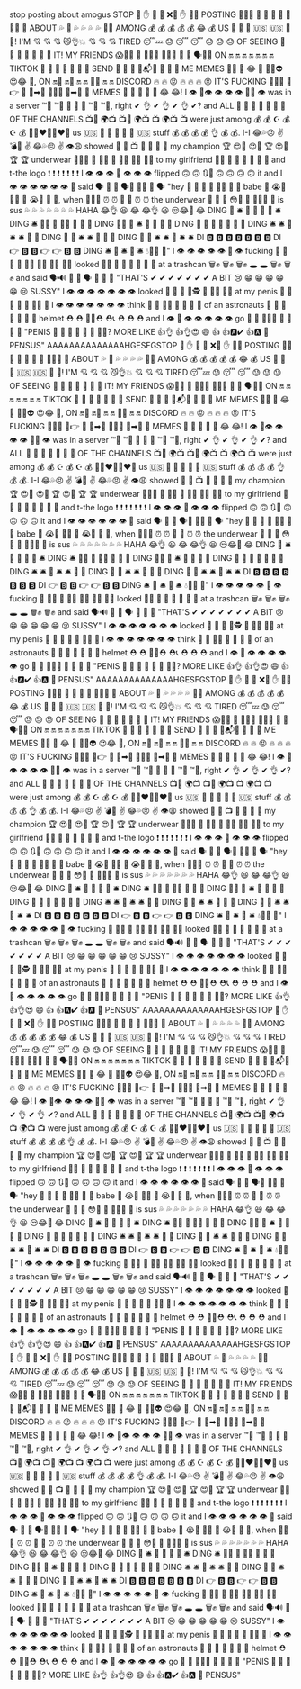 stop posting about amogus
STOP 🚫 ✋ 🛑 🚫 ❌🚫 ✋ 🛑❌ POSTING 📩📝💬 💩 📝 📝 💩 📩📝💬 💩 ABOUT 💦 🤔 💦 💦 💦 💦 🤔💭 AMONG 💰 💰 💰 💰 💰 😂 💰 US 👨 👨 👨 🇺🇸 🇺🇸 👨 👨! I'M 💘 💘 💘 😼👌💥 💘 💘 💘 TIRED 😴💤 😓 😴 😴 😓 😓 😓 OF SEEING 👀 👀 👀 👀 👀 👀 👀 IT! MY FRIENDS 😱👬👫 👬 👬🙅💁 👙👬👭 👫 👬 🗣👬👀 ON 🔛 🔛 🔛 🔛 🔛 🔛 🔛 TIKTOK 🤳 🤳 🎵 🎵 🤳 🎵 🎵 SEND 📩 📨 📨 📩📬📮 📩 📩 📩 ME MEMES 🔫🐸 🐸 😂 🐸 🐸💀👽 😍😂 🐸, ON 🔛🚂 🔛👤 🔛 🔛 👋🔛 🔛 🔛 DISCORD 🔥 🔥 😡 🔥 🔥 🔥 😡 IT'S FUCKING 🍆💦🍑 🖕👉 🍆 🍆➡🍑 🖕🔝💑 🍆➡🍑 🍆 MEMES 🐸 🐸 🐸 🐸 🐸 😂 😂! I 👁 🏻👁 👁 👁 👁 👤👥 👁 was in a server ™🍦 ™🍦 💁 💁 💁 ™🍦 ™🍦, right ✔ 👌 ✔ 👌 ✔ 👌 ✔? and ALL 💯 💯 💯 💯 💯 💯 💯 OF THE CHANNELS 📺📡 🌍📺 📺📡 🌍📺 📺 🌍📺 📺 were just among 💰 💰 ☪ 💰 ☪ 💰 💑👨‍❤️‍👨👩‍❤️‍👩 us 🇺🇸 👨 👨 👨 👨 👨 🇺🇸 stuff 💰 💰 💰 💰 👌 💰 💰. I-I 😂💦😠 ✌ 💣🔫 ✌ 😂💦😠 ✌ 👁😩 showed 🕺 👀 📺 👀 👀 🕺 👀 my champion 🏆 😍🍆 😍🍆 🏆 😍🍆 🏆 🏆 underwear 👙💩🔎 👙 👙💩 👙 🏃👙 👙💩 👙💩 to my girlfriend 👋💑 👸 👸 💑 💑 💑 👸 and t-the logo ❗ ❗ ❗ ❗ ❗ ❗ ❗ I 👁 👁 👁 👥 👁 👁 👁 flipped 🙃 🙃 🔃🔄 🙃 🙃 🙃 🙃 it and I 👁 👁 👁 👁 👁 👁 👥 said 🗣 💬 💬 🗣💬 💬🙈 💬 🗣 "hey 👋 👋 👋 👋 👋🙋 👋 🚨 babe 👶 😭👧 👶😭 👶 😭👧 👶 👧, when 🍑💦💕 ⏰ ⏰ 🍑 🍑 ⏰ ⏰ the underwear 👙 👙 👙 😳👙 👙 👙💩🔎 👙 is sus 💦 💦 💦 💦 💦 💦 💦 HAHA 😂👌 😆 😂 😂👌 😆 😒😂🤢 😂 DING 🔔 🛎 🔔 🔔 🔔 🔔 🛎 DING 🛎 🔔👨 🔔 🔔👨 🔔 🔔 🔔 DING 🔔👨 🔔 🛎 🔔 🔔 🔔 🔔 DING 🔔 🔔 🔔 🔔 🔔 🔔 🔔 DING 🛎 🛎 🔔 🛎 🛎 🔔 🔔 DING 🔔 🔔 🛎 🛎 🔔 🔔 🔔 DING 🔔 🔔 🛎 🛎 🔔 🛎 🛎 DI 🅱 🅱 🅱 🅱 🅱 🅱 🅱 DI 👉 🅱 🅱 👉 👉 🅱 🅱 DING 🛎 🔔 🛎 🔔 🛎 💧🔔😦 🔔" I 👁 👁 👁 👁 👁 👥 👁 fucking 🍆 🖕👦 🖕 🖕👦 🖕🏻 🍆💧 🍆🍑 looked 👀👅 👀 👀 👀 👀 👀 👀 at a trashcan 🗑✊ 🗑✊ 🗑✊ 🕳 🕳 🗑✊ 🗑✊ and said 🗣🔊 💬 💬 🗣 💬 💬 💬 "THAT'S ✔ ✔ ✔ ✔ ✔ ✔ ✔ A BIT 😢 😁 😁 😁 😁 😁 😢 SUSSY" I 👁 👁 👁 👁 👁 👁 👁 looked 👀 👀 👀 👀🕵 👀 👀👅 👀👅 at my penis 🍆 🍆 🍆 🍆 🍆 🍆🍌 🍆 I 👁 👁 👁 👁 👁 👁 👁 think 🤔 🤔 🤔💭 🤔 💭 🤔 🤔 of an astronauts 🚀 🚀 🚀 🚀 🚀 🚀 🚀 helmet ⛑ ⛑ 👨‍🔧⛑ ⛑📞 ⛑ ⛑ ⛑ and I 👁 👥 👁 👁 👁 👁 👁 go 🏃 🏃 🏃🏼‍♀️ 🏃 🏃 🏃 🏃 "PENIS 🍆 🍆 🍆 👀 🍆 🍆 🍆👀? MORE LIKE 👍👌 👍👌😍 😄 👍 👍🅰✔ 👍🅰 💖 PENSUS" AAAAAAAAAAAAAAHGESFGSTOP 🚫 ✋ 🛑 🚫 ❌🚫 ✋ 🛑❌ POSTING 📩📝💬 💩 📝 📝 💩 📩📝💬 💩 ABOUT 💦 🤔 💦 💦 💦 💦 🤔💭 AMONG 💰 💰 💰 💰 💰 😂 💰 US 👨 👨 👨 🇺🇸 🇺🇸 👨 👨! I'M 💘 💘 💘 😼👌💥 💘 💘 💘 TIRED 😴💤 😓 😴 😴 😓 😓 😓 OF SEEING 👀 👀 👀 👀 👀 👀 👀 IT! MY FRIENDS 😱👬👫 👬 👬🙅💁 👙👬👭 👫 👬 🗣👬👀 ON 🔛 🔛 🔛 🔛 🔛 🔛 🔛 TIKTOK 🤳 🤳 🎵 🎵 🤳 🎵 🎵 SEND 📩 📨 📨 📩📬📮 📩 📩 📩 ME MEMES 🔫🐸 🐸 😂 🐸 🐸💀👽 😍😂 🐸, ON 🔛🚂 🔛👤 🔛 🔛 👋🔛 🔛 🔛 DISCORD 🔥 🔥 😡 🔥 🔥 🔥 😡 IT'S FUCKING 🍆💦🍑 🖕👉 🍆 🍆➡🍑 🖕🔝💑 🍆➡🍑 🍆 MEMES 🐸 🐸 🐸 🐸 🐸 😂 😂! I 👁 🏻👁 👁 👁 👁 👤👥 👁 was in a server ™🍦 ™🍦 💁 💁 💁 ™🍦 ™🍦, right ✔ 👌 ✔ 👌 ✔ 👌 ✔? and ALL 💯 💯 💯 💯 💯 💯 💯 OF THE CHANNELS 📺📡 🌍📺 📺📡 🌍📺 📺 🌍📺 📺 were just among 💰 💰 ☪ 💰 ☪ 💰 💑👨‍❤️‍👨👩‍❤️‍👩 us 🇺🇸 👨 👨 👨 👨 👨 🇺🇸 stuff 💰 💰 💰 💰 👌 💰 💰. I-I 😂💦😠 ✌ 💣🔫 ✌ 😂💦😠 ✌ 👁😩 showed 🕺 👀 📺 👀 👀 🕺 👀 my champion 🏆 😍🍆 😍🍆 🏆 😍🍆 🏆 🏆 underwear 👙💩🔎 👙 👙💩 👙 🏃👙 👙💩 👙💩 to my girlfriend 👋💑 👸 👸 💑 💑 💑 👸 and t-the logo ❗ ❗ ❗ ❗ ❗ ❗ ❗ I 👁 👁 👁 👥 👁 👁 👁 flipped 🙃 🙃 🔃🔄 🙃 🙃 🙃 🙃 it and I 👁 👁 👁 👁 👁 👁 👥 said 🗣 💬 💬 🗣💬 💬🙈 💬 🗣 "hey 👋 👋 👋 👋 👋🙋 👋 🚨 babe 👶 😭👧 👶😭 👶 😭👧 👶 👧, when 🍑💦💕 ⏰ ⏰ 🍑 🍑 ⏰ ⏰ the underwear 👙 👙 👙 😳👙 👙 👙💩🔎 👙 is sus 💦 💦 💦 💦 💦 💦 💦 HAHA 😂👌 😆 😂 😂👌 😆 😒😂🤢 😂 DING 🔔 🛎 🔔 🔔 🔔 🔔 🛎 DING 🛎 🔔👨 🔔 🔔👨 🔔 🔔 🔔 DING 🔔👨 🔔 🛎 🔔 🔔 🔔 🔔 DING 🔔 🔔 🔔 🔔 🔔 🔔 🔔 DING 🛎 🛎 🔔 🛎 🛎 🔔 🔔 DING 🔔 🔔 🛎 🛎 🔔 🔔 🔔 DING 🔔 🔔 🛎 🛎 🔔 🛎 🛎 DI 🅱 🅱 🅱 🅱 🅱 🅱 🅱 DI 👉 🅱 🅱 👉 👉 🅱 🅱 DING 🛎 🔔 🛎 🔔 🛎 💧🔔😦 🔔" I 👁 👁 👁 👁 👁 👥 👁 fucking 🍆 🖕👦 🖕 🖕👦 🖕🏻 🍆💧 🍆🍑 looked 👀👅 👀 👀 👀 👀 👀 👀 at a trashcan 🗑✊ 🗑✊ 🗑✊ 🕳 🕳 🗑✊ 🗑✊ and said 🗣🔊 💬 💬 🗣 💬 💬 💬 "THAT'S ✔ ✔ ✔ ✔ ✔ ✔ ✔ A BIT 😢 😁 😁 😁 😁 😁 😢 SUSSY" I 👁 👁 👁 👁 👁 👁 👁 looked 👀 👀 👀 👀🕵 👀 👀👅 👀👅 at my penis 🍆 🍆 🍆 🍆 🍆 🍆🍌 🍆 I 👁 👁 👁 👁 👁 👁 👁 think 🤔 🤔 🤔💭 🤔 💭 🤔 🤔 of an astronauts 🚀 🚀 🚀 🚀 🚀 🚀 🚀 helmet ⛑ ⛑ 👨‍🔧⛑ ⛑📞 ⛑ ⛑ ⛑ and I 👁 👥 👁 👁 👁 👁 👁 go 🏃 🏃 🏃🏼‍♀️ 🏃 🏃 🏃 🏃 "PENIS 🍆 🍆 🍆 👀 🍆 🍆 🍆👀? MORE LIKE 👍👌 👍👌😍 😄 👍 👍🅰✔ 👍🅰 💖 PENSUS" AAAAAAAAAAAAAAHGESFGSTOP 🚫 ✋ 🛑 🚫 ❌🚫 ✋ 🛑❌ POSTING 📩📝💬 💩 📝 📝 💩 📩📝💬 💩 ABOUT 💦 🤔 💦 💦 💦 💦 🤔💭 AMONG 💰 💰 💰 💰 💰 😂 💰 US 👨 👨 👨 🇺🇸 🇺🇸 👨 👨! I'M 💘 💘 💘 😼👌💥 💘 💘 💘 TIRED 😴💤 😓 😴 😴 😓 😓 😓 OF SEEING 👀 👀 👀 👀 👀 👀 👀 IT! MY FRIENDS 😱👬👫 👬 👬🙅💁 👙👬👭 👫 👬 🗣👬👀 ON 🔛 🔛 🔛 🔛 🔛 🔛 🔛 TIKTOK 🤳 🤳 🎵 🎵 🤳 🎵 🎵 SEND 📩 📨 📨 📩📬📮 📩 📩 📩 ME MEMES 🔫🐸 🐸 😂 🐸 🐸💀👽 😍😂 🐸, ON 🔛🚂 🔛👤 🔛 🔛 👋🔛 🔛 🔛 DISCORD 🔥 🔥 😡 🔥 🔥 🔥 😡 IT'S FUCKING 🍆💦🍑 🖕👉 🍆 🍆➡🍑 🖕🔝💑 🍆➡🍑 🍆 MEMES 🐸 🐸 🐸 🐸 🐸 😂 😂! I 👁 🏻👁 👁 👁 👁 👤👥 👁 was in a server ™🍦 ™🍦 💁 💁 💁 ™🍦 ™🍦, right ✔ 👌 ✔ 👌 ✔ 👌 ✔? and ALL 💯 💯 💯 💯 💯 💯 💯 OF THE CHANNELS 📺📡 🌍📺 📺📡 🌍📺 📺 🌍📺 📺 were just among 💰 💰 ☪ 💰 ☪ 💰 💑👨‍❤️‍👨👩‍❤️‍👩 us 🇺🇸 👨 👨 👨 👨 👨 🇺🇸 stuff 💰 💰 💰 💰 👌 💰 💰. I-I 😂💦😠 ✌ 💣🔫 ✌ 😂💦😠 ✌ 👁😩 showed 🕺 👀 📺 👀 👀 🕺 👀 my champion 🏆 😍🍆 😍🍆 🏆 😍🍆 🏆 🏆 underwear 👙💩🔎 👙 👙💩 👙 🏃👙 👙💩 👙💩 to my girlfriend 👋💑 👸 👸 💑 💑 💑 👸 and t-the logo ❗ ❗ ❗ ❗ ❗ ❗ ❗ I 👁 👁 👁 👥 👁 👁 👁 flipped 🙃 🙃 🔃🔄 🙃 🙃 🙃 🙃 it and I 👁 👁 👁 👁 👁 👁 👥 said 🗣 💬 💬 🗣💬 💬🙈 💬 🗣 "hey 👋 👋 👋 👋 👋🙋 👋 🚨 babe 👶 😭👧 👶😭 👶 😭👧 👶 👧, when 🍑💦💕 ⏰ ⏰ 🍑 🍑 ⏰ ⏰ the underwear 👙 👙 👙 😳👙 👙 👙💩🔎 👙 is sus 💦 💦 💦 💦 💦 💦 💦 HAHA 😂👌 😆 😂 😂👌 😆 😒😂🤢 😂 DING 🔔 🛎 🔔 🔔 🔔 🔔 🛎 DING 🛎 🔔👨 🔔 🔔👨 🔔 🔔 🔔 DING 🔔👨 🔔 🛎 🔔 🔔 🔔 🔔 DING 🔔 🔔 🔔 🔔 🔔 🔔 🔔 DING 🛎 🛎 🔔 🛎 🛎 🔔 🔔 DING 🔔 🔔 🛎 🛎 🔔 🔔 🔔 DING 🔔 🔔 🛎 🛎 🔔 🛎 🛎 DI 🅱 🅱 🅱 🅱 🅱 🅱 🅱 DI 👉 🅱 🅱 👉 👉 🅱 🅱 DING 🛎 🔔 🛎 🔔 🛎 💧🔔😦 🔔" I 👁 👁 👁 👁 👁 👥 👁 fucking 🍆 🖕👦 🖕 🖕👦 🖕🏻 🍆💧 🍆🍑 looked 👀👅 👀 👀 👀 👀 👀 👀 at a trashcan 🗑✊ 🗑✊ 🗑✊ 🕳 🕳 🗑✊ 🗑✊ and said 🗣🔊 💬 💬 🗣 💬 💬 💬 "THAT'S ✔ ✔ ✔ ✔ ✔ ✔ ✔ A BIT 😢 😁 😁 😁 😁 😁 😢 SUSSY" I 👁 👁 👁 👁 👁 👁 👁 looked 👀 👀 👀 👀🕵 👀 👀👅 👀👅 at my penis 🍆 🍆 🍆 🍆 🍆 🍆🍌 🍆 I 👁 👁 👁 👁 👁 👁 👁 think 🤔 🤔 🤔💭 🤔 💭 🤔 🤔 of an astronauts 🚀 🚀 🚀 🚀 🚀 🚀 🚀 helmet ⛑ ⛑ 👨‍🔧⛑ ⛑📞 ⛑ ⛑ ⛑ and I 👁 👥 👁 👁 👁 👁 👁 go 🏃 🏃 🏃🏼‍♀️ 🏃 🏃 🏃 🏃 "PENIS 🍆 🍆 🍆 👀 🍆 🍆 🍆👀? MORE LIKE 👍👌 👍👌😍 😄 👍 👍🅰✔ 👍🅰 💖 PENSUS" AAAAAAAAAAAAAAHGESFGSTOP 🚫 ✋ 🛑 🚫 ❌🚫 ✋ 🛑❌ POSTING 📩📝💬 💩 📝 📝 💩 📩📝💬 💩 ABOUT 💦 🤔 💦 💦 💦 💦 🤔💭 AMONG 💰 💰 💰 💰 💰 😂 💰 US 👨 👨 👨 🇺🇸 🇺🇸 👨 👨! I'M 💘 💘 💘 😼👌💥 💘 💘 💘 TIRED 😴💤 😓 😴 😴 😓 😓 😓 OF SEEING 👀 👀 👀 👀 👀 👀 👀 IT! MY FRIENDS 😱👬👫 👬 👬🙅💁 👙👬👭 👫 👬 🗣👬👀 ON 🔛 🔛 🔛 🔛 🔛 🔛 🔛 TIKTOK 🤳 🤳 🎵 🎵 🤳 🎵 🎵 SEND 📩 📨 📨 📩📬📮 📩 📩 📩 ME MEMES 🔫🐸 🐸 😂 🐸 🐸💀👽 😍😂 🐸, ON 🔛🚂 🔛👤 🔛 🔛 👋🔛 🔛 🔛 DISCORD 🔥 🔥 😡 🔥 🔥 🔥 😡 IT'S FUCKING 🍆💦🍑 🖕👉 🍆 🍆➡🍑 🖕🔝💑 🍆➡🍑 🍆 MEMES 🐸 🐸 🐸 🐸 🐸 😂 😂! I 👁 🏻👁 👁 👁 👁 👤👥 👁 was in a server ™🍦 ™🍦 💁 💁 💁 ™🍦 ™🍦, right ✔ 👌 ✔ 👌 ✔ 👌 ✔? and ALL 💯 💯 💯 💯 💯 💯 💯 OF THE CHANNELS 📺📡 🌍📺 📺📡 🌍📺 📺 🌍📺 📺 were just among 💰 💰 ☪ 💰 ☪ 💰 💑👨‍❤️‍👨👩‍❤️‍👩 us 🇺🇸 👨 👨 👨 👨 👨 🇺🇸 stuff 💰 💰 💰 💰 👌 💰 💰. I-I 😂💦😠 ✌ 💣🔫 ✌ 😂💦😠 ✌ 👁😩 showed 🕺 👀 📺 👀 👀 🕺 👀 my champion 🏆 😍🍆 😍🍆 🏆 😍🍆 🏆 🏆 underwear 👙💩🔎 👙 👙💩 👙 🏃👙 👙💩 👙💩 to my girlfriend 👋💑 👸 👸 💑 💑 💑 👸 and t-the logo ❗ ❗ ❗ ❗ ❗ ❗ ❗ I 👁 👁 👁 👥 👁 👁 👁 flipped 🙃 🙃 🔃🔄 🙃 🙃 🙃 🙃 it and I 👁 👁 👁 👁 👁 👁 👥 said 🗣 💬 💬 🗣💬 💬🙈 💬 🗣 "hey 👋 👋 👋 👋 👋🙋 👋 🚨 babe 👶 😭👧 👶😭 👶 😭👧 👶 👧, when 🍑💦💕 ⏰ ⏰ 🍑 🍑 ⏰ ⏰ the underwear 👙 👙 👙 😳👙 👙 👙💩🔎 👙 is sus 💦 💦 💦 💦 💦 💦 💦 HAHA 😂👌 😆 😂 😂👌 😆 😒😂🤢 😂 DING 🔔 🛎 🔔 🔔 🔔 🔔 🛎 DING 🛎 🔔👨 🔔 🔔👨 🔔 🔔 🔔 DING 🔔👨 🔔 🛎 🔔 🔔 🔔 🔔 DING 🔔 🔔 🔔 🔔 🔔 🔔 🔔 DING 🛎 🛎 🔔 🛎 🛎 🔔 🔔 DING 🔔 🔔 🛎 🛎 🔔 🔔 🔔 DING 🔔 🔔 🛎 🛎 🔔 🛎 🛎 DI 🅱 🅱 🅱 🅱 🅱 🅱 🅱 DI 👉 🅱 🅱 👉 👉 🅱 🅱 DING 🛎 🔔 🛎 🔔 🛎 💧🔔😦 🔔" I 👁 👁 👁 👁 👁 👥 👁 fucking 🍆 🖕👦 🖕 🖕👦 🖕🏻 🍆💧 🍆🍑 looked 👀👅 👀 👀 👀 👀 👀 👀 at a trashcan 🗑✊ 🗑✊ 🗑✊ 🕳 🕳 🗑✊ 🗑✊ and said 🗣🔊 💬 💬 🗣 💬 💬 💬 "THAT'S ✔ ✔ ✔ ✔ ✔ ✔ ✔ A BIT 😢 😁 😁 😁 😁 😁 😢 SUSSY" I 👁 👁 👁 👁 👁 👁 👁 looked 👀 👀 👀 👀🕵 👀 👀👅 👀👅 at my penis 🍆 🍆 🍆 🍆 🍆 🍆🍌 🍆 I 👁 👁 👁 👁 👁 👁 👁 think 🤔 🤔 🤔💭 🤔 💭 🤔 🤔 of an astronauts 🚀 🚀 🚀 🚀 🚀 🚀 🚀 helmet ⛑ ⛑ 👨‍🔧⛑ ⛑📞 ⛑ ⛑ ⛑ and I 👁 👥 👁 👁 👁 👁 👁 go 🏃 🏃 🏃🏼‍♀️ 🏃 🏃 🏃 🏃 "PENIS 🍆 🍆 🍆 👀 🍆 🍆 🍆👀? MORE LIKE 👍👌 👍👌😍 😄 👍 👍🅰✔ 👍🅰 💖 PENSUS" AAAAAAAAAAAAAAHGESFGSTOP 🚫 ✋ 🛑 🚫 ❌🚫 ✋ 🛑❌ POSTING 📩📝💬 💩 📝 📝 💩 📩📝💬 💩 ABOUT 💦 🤔 💦 💦 💦 💦 🤔💭 AMONG 💰 💰 💰 💰 💰 😂 💰 US 👨 👨 👨 🇺🇸 🇺🇸 👨 👨! I'M 💘 💘 💘 😼👌💥 💘 💘 💘 TIRED 😴💤 😓 😴 😴 😓 😓 😓 OF SEEING 👀 👀 👀 👀 👀 👀 👀 IT! MY FRIENDS 😱👬👫 👬 👬🙅💁 👙👬👭 👫 👬 🗣👬👀 ON 🔛 🔛 🔛 🔛 🔛 🔛 🔛 TIKTOK 🤳 🤳 🎵 🎵 🤳 🎵 🎵 SEND 📩 📨 📨 📩📬📮 📩 📩 📩 ME MEMES 🔫🐸 🐸 😂 🐸 🐸💀👽 😍😂 🐸, ON 🔛🚂 🔛👤 🔛 🔛 👋🔛 🔛 🔛 DISCORD 🔥 🔥 😡 🔥 🔥 🔥 😡 IT'S FUCKING 🍆💦🍑 🖕👉 🍆 🍆➡🍑 🖕🔝💑 🍆➡🍑 🍆 MEMES 🐸 🐸 🐸 🐸 🐸 😂 😂! I 👁 🏻👁 👁 👁 👁 👤👥 👁 was in a server ™🍦 ™🍦 💁 💁 💁 ™🍦 ™🍦, right ✔ 👌 ✔ 👌 ✔ 👌 ✔? and ALL 💯 💯 💯 💯 💯 💯 💯 OF THE CHANNELS 📺📡 🌍📺 📺📡 🌍📺 📺 🌍📺 📺 were just among 💰 💰 ☪ 💰 ☪ 💰 💑👨‍❤️‍👨👩‍❤️‍👩 us 🇺🇸 👨 👨 👨 👨 👨 🇺🇸 stuff 💰 💰 💰 💰 👌 💰 💰. I-I 😂💦😠 ✌ 💣🔫 ✌ 😂💦😠 ✌ 👁😩 showed 🕺 👀 📺 👀 👀 🕺 👀 my champion 🏆 😍🍆 😍🍆 🏆 😍🍆 🏆 🏆 underwear 👙💩🔎 👙 👙💩 👙 🏃👙 👙💩 👙💩 to my girlfriend 👋💑 👸 👸 💑 💑 💑 👸 and t-the logo ❗ ❗ ❗ ❗ ❗ ❗ ❗ I 👁 👁 👁 👥 👁 👁 👁 flipped 🙃 🙃 🔃🔄 🙃 🙃 🙃 🙃 it and I 👁 👁 👁 👁 👁 👁 👥 said 🗣 💬 💬 🗣💬 💬🙈 💬 🗣 "hey 👋 👋 👋 👋 👋🙋 👋 🚨 babe 👶 😭👧 👶😭 👶 😭👧 👶 👧, when 🍑💦💕 ⏰ ⏰ 🍑 🍑 ⏰ ⏰ the underwear 👙 👙 👙 😳👙 👙 👙💩🔎 👙 is sus 💦 💦 💦 💦 💦 💦 💦 HAHA 😂👌 😆 😂 😂👌 😆 😒😂🤢 😂 DING 🔔 🛎 🔔 🔔 🔔 🔔 🛎 DING 🛎 🔔👨 🔔 🔔👨 🔔 🔔 🔔 DING 🔔👨 🔔 🛎 🔔 🔔 🔔 🔔 DING 🔔 🔔 🔔 🔔 🔔 🔔 🔔 DING 🛎 🛎 🔔 🛎 🛎 🔔 🔔 DING 🔔 🔔 🛎 🛎 🔔 🔔 🔔 DING 🔔 🔔 🛎 🛎 🔔 🛎 🛎 DI 🅱 🅱 🅱 🅱 🅱 🅱 🅱 DI 👉 🅱 🅱 👉 👉 🅱 🅱 DING 🛎 🔔 🛎 🔔 🛎 💧🔔😦 🔔" I 👁 👁 👁 👁 👁 👥 👁 fucking 🍆 🖕👦 🖕 🖕👦 🖕🏻 🍆💧 🍆🍑 looked 👀👅 👀 👀 👀 👀 👀 👀 at a trashcan 🗑✊ 🗑✊ 🗑✊ 🕳 🕳 🗑✊ 🗑✊ and said 🗣🔊 💬 💬 🗣 💬 💬 💬 "THAT'S ✔ ✔ ✔ ✔ ✔ ✔ ✔ A BIT 😢 😁 😁 😁 😁 😁 😢 SUSSY" I 👁 👁 👁 👁 👁 👁 👁 looked 👀 👀 👀 👀🕵 👀 👀👅 👀👅 at my penis 🍆 🍆 🍆 🍆 🍆 🍆🍌 🍆 I 👁 👁 👁 👁 👁 👁 👁 think 🤔 🤔 🤔💭 🤔 💭 🤔 🤔 of an astronauts 🚀 🚀 🚀 🚀 🚀 🚀 🚀 helmet ⛑ ⛑ 👨‍🔧⛑ ⛑📞 ⛑ ⛑ ⛑ and I 👁 👥 👁 👁 👁 👁 👁 go 🏃 🏃 🏃🏼‍♀️ 🏃 🏃 🏃 🏃 "PENIS 🍆 🍆 🍆 👀 🍆 🍆 🍆👀? MORE LIKE 👍👌 👍👌😍 😄 👍 👍🅰✔ 👍🅰 💖 PENSUS"
